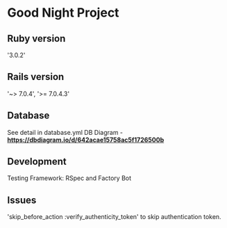 
Good Night Project
=========

Ruby version
---
'3.0.2'

Rails version
---
'~> 7.0.4', '>= 7.0.4.3'

Database
---
See detail in database.yml
DB Diagram - **https://dbdiagram.io/d/642acae15758ac5f1726500b**

Development
---
Testing Framework: RSpec and Factory Bot


Issues
---
'skip_before_action :verify_authenticity_token' to skip authentication token.
